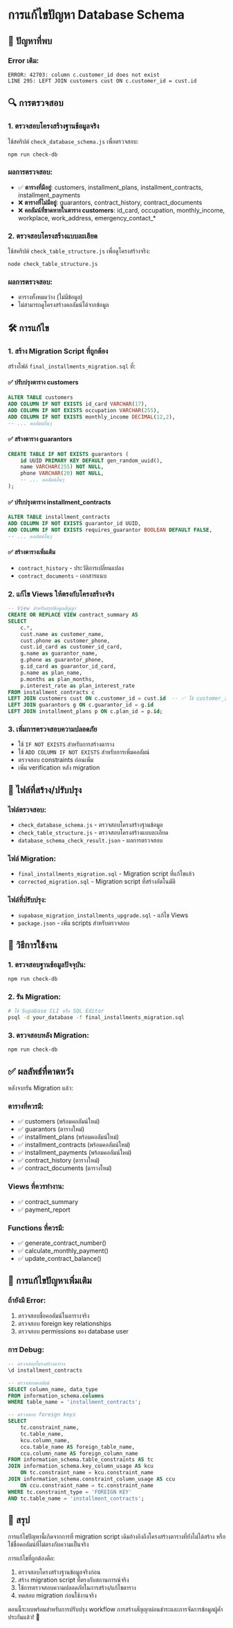 # การแก้ไขปัญหา Database Schema

## 🚨 ปัญหาที่พบ

### Error เดิม:
```
ERROR: 42703: column c.customer_id does not exist
LINE 295: LEFT JOIN customers cust ON c.customer_id = cust.id
```

## 🔍 การตรวจสอบ

### 1. ตรวจสอบโครงสร้างฐานข้อมูลจริง
ใช้สคริปต์ `check_database_schema.js` เพื่อตรวจสอบ:

```bash
npm run check-db
```

### ผลการตรวจสอบ:
- ✅ **ตารางที่มีอยู่**: customers, installment_plans, installment_contracts, installment_payments
- ❌ **ตารางที่ไม่มีอยู่**: guarantors, contract_history, contract_documents
- ❌ **คอลัมน์ที่ขาดหายในตาราง customers**: id_card, occupation, monthly_income, workplace, work_address, emergency_contact_*

### 2. ตรวจสอบโครงสร้างแบบละเอียด
ใช้สคริปต์ `check_table_structure.js` เพื่อดูโครงสร้างจริง:

```bash
node check_table_structure.js
```

### ผลการตรวจสอบ:
- ตารางทั้งหมดว่าง (ไม่มีข้อมูล)
- ไม่สามารถดูโครงสร้างคอลัมน์ได้จากข้อมูล

## 🛠️ การแก้ไข

### 1. สร้าง Migration Script ที่ถูกต้อง
สร้างไฟล์ `final_installments_migration.sql` ที่:

#### ✅ **ปรับปรุงตาราง customers**
```sql
ALTER TABLE customers 
ADD COLUMN IF NOT EXISTS id_card VARCHAR(17),
ADD COLUMN IF NOT EXISTS occupation VARCHAR(255),
ADD COLUMN IF NOT EXISTS monthly_income DECIMAL(12,2),
-- ... คอลัมน์อื่นๆ
```

#### ✅ **สร้างตาราง guarantors**
```sql
CREATE TABLE IF NOT EXISTS guarantors (
    id UUID PRIMARY KEY DEFAULT gen_random_uuid(),
    name VARCHAR(255) NOT NULL,
    phone VARCHAR(20) NOT NULL,
    -- ... คอลัมน์อื่นๆ
);
```

#### ✅ **ปรับปรุงตาราง installment_contracts**
```sql
ALTER TABLE installment_contracts 
ADD COLUMN IF NOT EXISTS guarantor_id UUID,
ADD COLUMN IF NOT EXISTS requires_guarantor BOOLEAN DEFAULT FALSE,
-- ... คอลัมน์อื่นๆ
```

#### ✅ **สร้างตารางเพิ่มเติม**
- `contract_history` - ประวัติการเปลี่ยนแปลง
- `contract_documents` - เอกสารแนบ

### 2. แก้ไข Views ให้ตรงกับโครงสร้างจริง
```sql
-- View สำหรับสรุปข้อมูลสัญญา
CREATE OR REPLACE VIEW contract_summary AS
SELECT 
    c.*,
    cust.name as customer_name,
    cust.phone as customer_phone,
    cust.id_card as customer_id_card,
    g.name as guarantor_name,
    g.phone as guarantor_phone,
    g.id_card as guarantor_id_card,
    p.name as plan_name,
    p.months as plan_months,
    p.interest_rate as plan_interest_rate
FROM installment_contracts c
LEFT JOIN customers cust ON c.customer_id = cust.id  -- ✅ ใช้ customer_id ที่ถูกต้อง
LEFT JOIN guarantors g ON c.guarantor_id = g.id
LEFT JOIN installment_plans p ON c.plan_id = p.id;
```

### 3. เพิ่มการตรวจสอบความปลอดภัย
- ใช้ `IF NOT EXISTS` สำหรับการสร้างตาราง
- ใช้ `ADD COLUMN IF NOT EXISTS` สำหรับการเพิ่มคอลัมน์
- ตรวจสอบ constraints ก่อนเพิ่ม
- เพิ่ม verification หลัง migration

## 📁 ไฟล์ที่สร้าง/ปรับปรุง

### ไฟล์ตรวจสอบ:
- `check_database_schema.js` - ตรวจสอบโครงสร้างฐานข้อมูล
- `check_table_structure.js` - ตรวจสอบโครงสร้างแบบละเอียด
- `database_schema_check_result.json` - ผลการตรวจสอบ

### ไฟล์ Migration:
- `final_installments_migration.sql` - Migration script ที่แก้ไขแล้ว
- `corrected_migration.sql` - Migration script ที่สร้างอัตโนมัติ

### ไฟล์ที่ปรับปรุง:
- `supabase_migration_installments_upgrade.sql` - แก้ไข Views
- `package.json` - เพิ่ม scripts สำหรับตรวจสอบ

## 🚀 วิธีการใช้งาน

### 1. ตรวจสอบฐานข้อมูลปัจจุบัน:
```bash
npm run check-db
```

### 2. รัน Migration:
```bash
# ใช้ Supabase CLI หรือ SQL Editor
psql -d your_database -f final_installments_migration.sql
```

### 3. ตรวจสอบหลัง Migration:
```bash
npm run check-db
```

## ✅ ผลลัพธ์ที่คาดหวัง

หลังจากรัน Migration แล้ว:

### ตารางที่ควรมี:
- ✅ customers (พร้อมคอลัมน์ใหม่)
- ✅ guarantors (ตารางใหม่)
- ✅ installment_plans (พร้อมคอลัมน์ใหม่)
- ✅ installment_contracts (พร้อมคอลัมน์ใหม่)
- ✅ installment_payments (พร้อมคอลัมน์ใหม่)
- ✅ contract_history (ตารางใหม่)
- ✅ contract_documents (ตารางใหม่)

### Views ที่ควรทำงาน:
- ✅ contract_summary
- ✅ payment_report

### Functions ที่ควรมี:
- ✅ generate_contract_number()
- ✅ calculate_monthly_payment()
- ✅ update_contract_balance()

## 🔧 การแก้ไขปัญหาเพิ่มเติม

### ถ้ายังมี Error:
1. ตรวจสอบชื่อคอลัมน์ในตารางจริง
2. ตรวจสอบ foreign key relationships
3. ตรวจสอบ permissions ของ database user

### การ Debug:
```sql
-- ตรวจสอบโครงสร้างตาราง
\d installment_contracts

-- ตรวจสอบคอลัมน์
SELECT column_name, data_type 
FROM information_schema.columns 
WHERE table_name = 'installment_contracts';

-- ตรวจสอบ foreign keys
SELECT 
    tc.constraint_name, 
    tc.table_name, 
    kcu.column_name,
    ccu.table_name AS foreign_table_name,
    ccu.column_name AS foreign_column_name 
FROM information_schema.table_constraints AS tc 
JOIN information_schema.key_column_usage AS kcu
    ON tc.constraint_name = kcu.constraint_name
JOIN information_schema.constraint_column_usage AS ccu
    ON ccu.constraint_name = tc.constraint_name
WHERE tc.constraint_type = 'FOREIGN KEY' 
AND tc.table_name = 'installment_contracts';
```

## 📝 สรุป

การแก้ไขปัญหานี้เกิดจากการที่ migration script เดิมอ้างอิงถึงโครงสร้างตารางที่ยังไม่ได้สร้าง หรือใช้ชื่อคอลัมน์ที่ไม่ตรงกับความเป็นจริง

การแก้ไขที่ถูกต้องคือ:
1. ตรวจสอบโครงสร้างฐานข้อมูลจริงก่อน
2. สร้าง migration script ที่ตรงกับสถานการณ์จริง
3. ใช้การตรวจสอบความปลอดภัยในการสร้าง/แก้ไขตาราง
4. ทดสอบ migration ก่อนใช้งานจริง

ตอนนี้ระบบพร้อมสำหรับการปรับปรุง workflow การสร้างสัญญาผ่อนชำระและการจัดการข้อมูลผู้ค้ำประกันแล้ว! 🎉